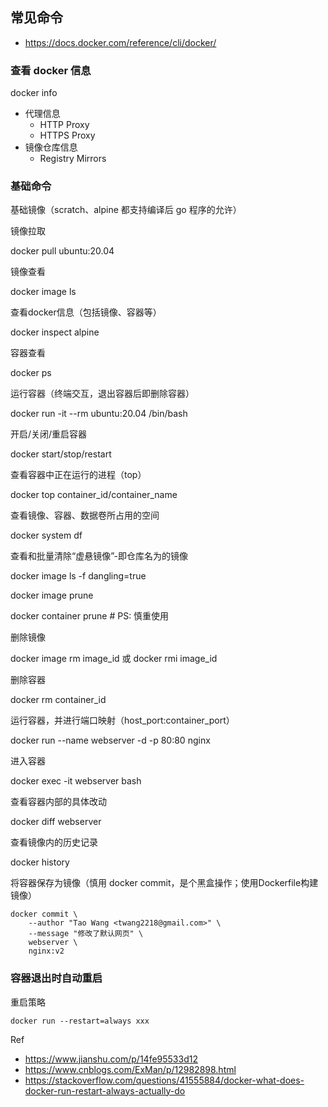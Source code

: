 ## 常见命令
- https://docs.docker.com/reference/cli/docker/

### 查看 docker 信息

docker info

- 代理信息
    - HTTP Proxy
    - HTTPS Proxy
- 镜像仓库信息
    - Registry Mirrors

### 基础命令

基础镜像（scratch、alpine 都支持编译后 go 程序的允许）

镜像拉取

docker pull ubuntu:20.04

镜像查看

docker image ls

查看docker信息（包括镜像、容器等）

docker inspect alpine

容器查看

docker ps

运行容器（终端交互，退出容器后即删除容器）

docker run -it --rm ubuntu:20.04 /bin/bash

开启/关闭/重启容器

docker start/stop/restart

查看容器中正在运行的进程（top）

docker top container_id/container_name

查看镜像、容器、数据卷所占用的空间

docker system df 

查看和批量清除“虚悬镜像”-即仓库名为<none>的镜像

docker image ls -f dangling=true

docker image prune

docker container prune # PS: 慎重使用

删除镜像

docker image rm image_id 或 docker rmi image_id

删除容器

docker rm container_id

运行容器，并进行端口映射（host_port:container_port）

docker run --name webserver -d -p 80:80 nginx

进入容器

docker exec -it webserver bash

查看容器内部的具体改动

docker diff webserver

查看镜像内的历史记录

docker history

将容器保存为镜像（慎用 docker commit，是个黑盒操作；使用Dockerfile构建镜像）
```
docker commit \
    --author "Tao Wang <twang2218@gmail.com>" \
    --message "修改了默认网页" \
    webserver \
    nginx:v2
```

### 容器退出时自动重启
重启策略

`docker run --restart=always xxx`

Ref
- https://www.jianshu.com/p/14fe95533d12
- https://www.cnblogs.com/ExMan/p/12982898.html
- https://stackoverflow.com/questions/41555884/docker-what-does-docker-run-restart-always-actually-do
